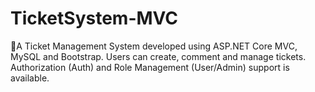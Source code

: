 # TicketSystem-MVC
🚀A Ticket Management System developed using ASP.NET Core MVC, MySQL and Bootstrap. Users can create, comment and manage tickets. Authorization (Auth) and Role Management (User/Admin) support is available.
